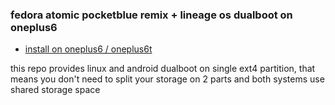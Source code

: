 ### fedora atomic pocketblue remix + lineage os dualboot on oneplus6

- [install on oneplus6 / oneplus6t](docs/oneplus6.md)

this repo provides linux and android dualboot on single ext4 partition, that means you don't need to split your storage on 2 parts and both systems use shared storage space
